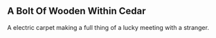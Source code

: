 A Bolt Of Wooden Within Cedar
-----------------------------
A electric carpet making a full thing of a lucky meeting with a stranger.  
